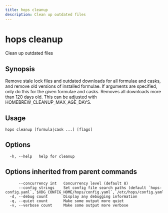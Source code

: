 ```yaml
---
title: hops cleanup
description: Clean up outdated files
---
```


<!--
This documentation is auto generated by a script.
Please do not edit this file directly.
-->

<!-- markdownlint-disable-next-line single-title -->
# hops cleanup

Clean up outdated files

## Synopsis

Remove stale lock files and outdated downloads for all formulae and casks, and
remove old versions of installed formulae. If arguments are specified, only do
this for the given formulae and casks. Removes all downloads more than 120 days
old. This can be adjusted with HOMEBREW_CLEANUP_MAX_AGE_DAYS.

## Usage

```plaintext
hops cleanup [formula|cask ...] [flags]
```

## Options

```plaintext
  -h, --help   help for cleanup
```

## Options inherited from parent commands

```plaintext
      --concurrency int   Concurrency level (default 8)
      --config strings    Set config file search paths (default `hops-config.yaml`,`$XDG_CONFIG_HOME/hops/config.yaml`,`/etc/hops/config.yaml`)
  -d, --debug count       Display any debugging information
  -q, --quiet count       Make some output more quiet
  -v, --verbose count     Make some output more verbose
```
